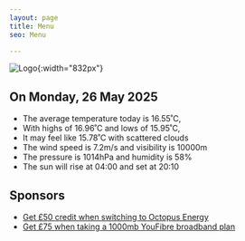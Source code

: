 ```yaml
---
layout: page
title: Menu
seo: Menu

---
```


![Logo](/images/logo.jpg){:width="832px"}

<!-- weather_marker starts -->
## On Monday, 26 May 2025

- The average temperature today is 16.55˚C,
- With highs of 16.96˚C and lows of 15.95˚C,
- It may feel like 15.78˚C with scattered clouds
- The wind speed is 7.2m/s and visibility is 10000m
- The pressure is 1014hPa and humidity is 58%
- The sun will rise at 04:00 and set at 20:10

<!-- weather_marker ends -->

## Sponsors

- [Get £50 credit when switching to Octopus Energy](https://bit.ly/3oD1nnS)
- [Get £75 when taking a 1000mb YouFibre broadband plan](https://aklam.io/91zWhU?)
